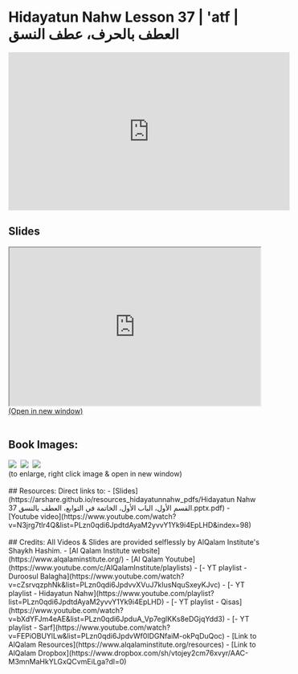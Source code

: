 # Hidayatun Nahw Lesson 37 | 'atf | العطف بالحرف، عطف النسق

<iframe width="560" height="315" src="https://www.youtube-nocookie.com/embed/N3jrg7tlr4Q?start=0" frameborder="0" allow="accelerometer; autoplay; encrypted-media; gyroscope; picture-in-picture" allowfullscreen="allowfullscreen"></iframe><BR>

<h2>Slides</h2>
<div>
    <object
    data='https://arshare.github.io/resources_hidayatunnahw_pdfs/Hidayatun Nahw 37 القسم الأول، الباب الأول، الخاتمة في التوابع، العطف بالنسق.pptx.pdf'
    type="application/pdf"
    width="560"
    height="315"
    >
    <iframe
        src='https://arshare.github.io/resources_hidayatunnahw_pdfs/Hidayatun Nahw 37 القسم الأول، الباب الأول، الخاتمة في التوابع، العطف بالنسق.pptx.pdf'
        width="500"
        height="315"
    >
    <p>This browser does not support PDF!</p>
    </iframe>
    </object>
</div>
<A HREF='https://arshare.github.io/resources_hidayatunnahw_pdfs/Hidayatun Nahw 37 القسم الأول، الباب الأول، الخاتمة في التوابع، العطف بالنسق.pptx.pdf' target=_>(Open in new window)</A>
<BR><BR>
<H2>Book Images:</H2>
<IMG SRC='https://arshare.github.io/resources_hidayatunnahw_book_images/052.png' class=bookpage style="max-width: 30%;">&nbsp;&nbsp;<IMG SRC='https://arshare.github.io/resources_hidayatunnahw_book_images/053.png' class=bookpage style="max-width: 30%;">&nbsp;&nbsp;<IMG SRC='https://arshare.github.io/resources_hidayatunnahw_book_images/054.png' class=bookpage style="max-width: 30%;">&nbsp;&nbsp;<BR>(to enlarge, right click image & open in new window)<BR><BR>
## Resources:
Direct links to:
- [Slides](https://arshare.github.io/resources_hidayatunnahw_pdfs/Hidayatun Nahw 37 القسم الأول، الباب الأول، الخاتمة في التوابع، العطف بالنسق.pptx.pdf)
- [Youtube video](https://www.youtube.com/watch?v=N3jrg7tlr4Q&list=PLzn0qdi6JpdtdAyaM2yvvY1Yk9i4EpLHD&index=98)
<BR><BR>
## Credits:
All Videos & Slides are provided selflessly by AlQalam Institute's Shaykh Hashim.
- [Al Qalam Institute website](https://www.alqalaminstitute.org/)
- [Al Qalam Youtube](https://www.youtube.com/c/AlQalamInstitute/playlists)
- [- YT playlist - Duroosul Balagha](https://www.youtube.com/watch?v=cZsrvqzphNk&list=PLzn0qdi6JpdvvXVuJ7kIusNquSxeyKJvc)
- [- YT playlist - Hidayatun Nahw](https://www.youtube.com/playlist?list=PLzn0qdi6JpdtdAyaM2yvvY1Yk9i4EpLHD)
- [- YT playlist - Qisas](https://www.youtube.com/watch?v=bXdYFJm4eAE&list=PLzn0qdi6JpduA_Vp7eglKKs8eDGjqYdd3)
- [- YT playlist - Sarf](https://www.youtube.com/watch?v=FEPiOBUYlLw&list=PLzn0qdi6JpdvWf0IDGNfaiM-okPqDuQoc)
- [Link to AlQalam Resources](https://www.alqalaminstitute.org/resources)
- [Link to AlQalam Dropbox](https://www.dropbox.com/sh/vtojey2cm76xvyr/AAC-M3mnMaHkYLGxQCvmEiLga?dl=0)
